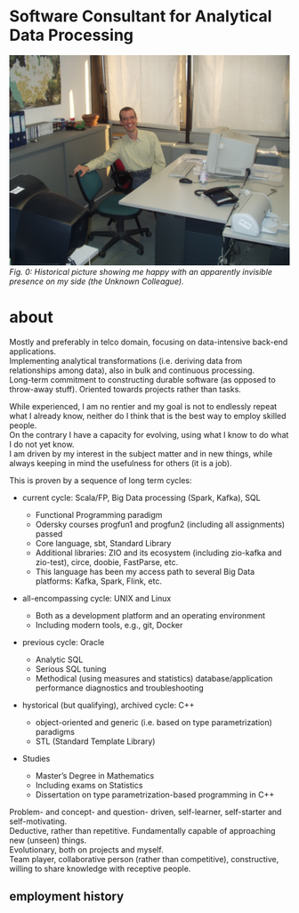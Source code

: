 # Software Consultant for Analytical Data Processing

![picture](./giorgio.jpeg "giorgio")
*Fig. 0: Historical picture showing me happy with an apparently invisible presence on my side (the Unknown Colleague).*

# about

Mostly and preferably in telco domain, focusing on data-intensive back-end applications. \
Implementing analytical transformations (i.e. deriving data from relationships among data), also in bulk and continuous processing. \
Long-term commitment to constructing durable software (as opposed to throw-away stuff). Oriented towards projects rather than tasks.

While experienced, I am no rentier and my goal is not to endlessly repeat what I already know, neither do I think that is the best way to employ skilled people. \
On the contrary I have a capacity for evolving, using what I know to do what I do not yet know. \
I am driven by my interest in the subject matter and in new things, while always keeping in mind the usefulness for others (it is a job).

This is proven by a sequence of long term cycles:

* current cycle: Scala/FP, Big Data processing (Spark, Kafka), SQL
    + Functional Programming paradigm
    + Odersky courses progfun1 and progfun2 (including all assignments) passed
    + Core language, sbt, Standard Library
    + Additional libraries: ZIO and its ecosystem (including zio-kafka and zio-test), circe, doobie, FastParse, etc.
    + This language has been my access path to several Big Data platforms: Kafka, Spark, Flink, etc.

* all-encompassing cycle: UNIX and Linux
    + Both as a development platform and an operating environment
    + Including modern tools, e.g., git, Docker

* previous cycle: Oracle
    + Analytic SQL
    + Serious SQL tuning
    + Methodical (using measures and statistics) database/application performance diagnostics and troubleshooting

* hystorical (but qualifying), archived cycle: C++
    + object-oriented and generic (i.e. based on type parametrization) paradigms
    + STL (Standard Template Library)

* Studies
    + Master’s Degree in Mathematics
    + Including exams on Statistics
    + Dissertation on type parametrization-based programming in C++

Problem- and concept- and question- driven, self-learner, self-starter and self-motivating. \
Deductive, rather than repetitive. Fundamentally capable of approaching new (unseen) things. \
Evolutionary, both on projects and myself. \
Team player, collaborative person (rather than competitive), constructive, willing to share knowledge with receptive people.

## employment history
